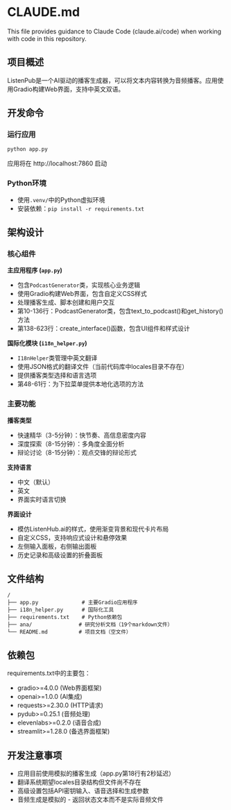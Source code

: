 # CLAUDE.md

This file provides guidance to Claude Code (claude.ai/code) when working with code in this repository.

## 项目概述

ListenPub是一个AI驱动的播客生成器，可以将文本内容转换为音频播客。应用使用Gradio构建Web界面，支持中英文双语。

## 开发命令

### 运行应用
```bash
python app.py
```
应用将在 http://localhost:7860 启动

### Python环境
- 使用`.venv/`中的Python虚拟环境
- 安装依赖：`pip install -r requirements.txt`

## 架构设计

### 核心组件

**主应用程序 (`app.py`)**
- 包含`PodcastGenerator`类，实现核心业务逻辑
- 使用Gradio构建Web界面，包含自定义CSS样式
- 处理播客生成、脚本创建和用户交互
- 第10-136行：PodcastGenerator类，包含text_to_podcast()和get_history()方法
- 第138-623行：create_interface()函数，包含UI组件和样式设计

**国际化模块 (`i18n_helper.py`)**
- `I18nHelper`类管理中英文翻译
- 使用JSON格式的翻译文件（当前代码库中locales目录不存在）
- 提供播客类型选择和语言选项
- 第48-61行：为下拉菜单提供本地化选项的方法

### 主要功能

**播客类型**
- 快速精华（3-5分钟）：快节奏、高信息密度内容
- 深度探索（8-15分钟）：多角度全面分析
- 辩论讨论（8-15分钟）：观点交锋的辩论形式

**支持语言**
- 中文（默认）
- 英文
- 界面实时语言切换

**界面设计**
- 模仿ListenHub.ai的样式，使用渐变背景和现代卡片布局
- 自定义CSS，支持响应式设计和悬停效果
- 左侧输入面板，右侧输出面板
- 历史记录和高级设置的折叠面板

## 文件结构

```
/
├── app.py              # 主要Gradio应用程序
├── i18n_helper.py      # 国际化工具
├── requirements.txt    # Python依赖包
├── ana/               # 研究分析文档（19个markdown文件）
└── README.md          # 项目文档（空文件）
```

## 依赖包

requirements.txt中的主要包：
- gradio>=4.0.0 (Web界面框架)
- openai>=1.0.0 (AI集成)
- requests>=2.30.0 (HTTP请求)
- pydub>=0.25.1 (音频处理)
- elevenlabs>=0.2.0 (语音合成)
- streamlit>=1.28.0 (备选界面框架)

## 开发注意事项

- 应用目前使用模拟的播客生成（app.py第18行有2秒延迟）
- 翻译系统期望locales目录结构但文件尚不存在
- 高级设置包括API密钥输入、语音选择和生成参数
- 音频生成是模拟的 - 返回状态文本而不是实际音频文件